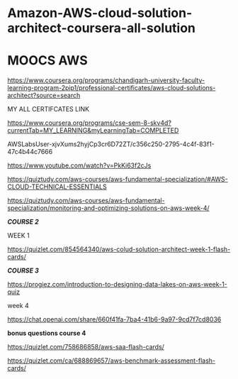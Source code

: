 # Amazon-AWS-cloud-solution-architect-coursera-all-solution



# MOOCS AWS

https://www.coursera.org/programs/chandigarh-university-faculty-learning-program-2pip1/professional-certificates/aws-cloud-solutions-architect?source=search

MY ALL CERTIFCATES LINK

https://www.coursera.org/programs/cse-sem-8-skv4d?currentTab=MY_LEARNING&myLearningTab=COMPLETED

AWSLabsUser-xjvXums2hyjCp3cr6D72ZT/c356c250-2795-4c4f-83f1-47c4b44c7666

https://www.youtube.com/watch?v=PkKi63f2cJs

https://quiztudy.com/aws-courses/aws-fundamental-specialization/#AWS-CLOUD-TECHNICAL-ESSENTIALS

https://quiztudy.com/aws-courses/aws-fundamental-specialization/monitoring-and-optimizing-solutions-on-aws-week-4/

***COURSE 2***

WEEK 1

https://quizlet.com/854564340/aws-colud-solution-architect-week-1-flash-cards/

***COURSE 3*** 

https://progiez.com/introduction-to-designing-data-lakes-on-aws-week-1-quiz

week 4 

https://chat.openai.com/share/660f41fa-7ba4-41b6-9a97-9cd7f7cd8036

**bonus questions  course 4**

https://quizlet.com/758686858/aws-saa-flash-cards/

https://quizlet.com/ca/688869657/aws-benchmark-assessment-flash-cards/
